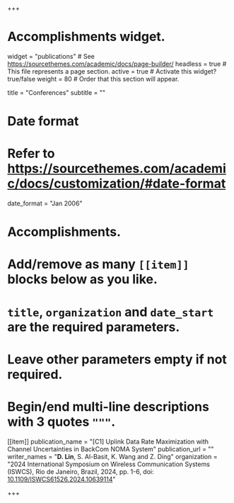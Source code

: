 +++
# Accomplishments widget.
widget = "publications"  # See https://sourcethemes.com/academic/docs/page-builder/
headless = true  # This file represents a page section.
active = true  # Activate this widget? true/false
weight = 80  # Order that this section will appear.

title = "Conferences"
subtitle = ""

# Date format
#   Refer to https://sourcethemes.com/academic/docs/customization/#date-format
date_format = "Jan 2006"

# Accomplishments.
#   Add/remove as many `[[item]]` blocks below as you like.
#   `title`, `organization` and `date_start` are the required parameters.
#   Leave other parameters empty if not required.
#   Begin/end multi-line descriptions with 3 quotes `"""`.

[[item]]
  publication_name = "[C1] Uplink Data Rate Maximization with Channel Uncertainties in BackCom NOMA System"
  publication_url = ""
  writer_names = "**D. Lin**, S. Al-Basit, K. Wang and Z. Ding"
  organization = "2024 International Symposium on Wireless Communication Systems (ISWCS), Rio de Janeiro, Brazil, 2024, pp. 1-6, doi: [10.1109/ISWCS61526.2024.10639114](https://dx.doi.org/10.1109/ISWCS61526.2024.10639114)"

+++
